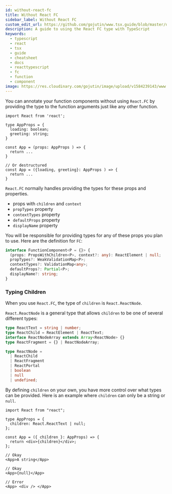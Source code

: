 ```yaml
---
id: without-react-fc
title: Without React FC
sidebar_label: Without React FC
custom_edit_url: https://github.com/gojutin/www.tsx.guide/blob/master/docs/function-components/without-react-fc.mdx
description: A guide to using the React FC type with TypeScript
keywords:
  - typescript
  - react
  - tsx
  - guide
  - cheatsheet
  - docs
  - reacttypescript
  - fc
  - function
  - component
image: https://res.cloudinary.com/gojutin/image/upload/v1584239143/www.tsx.guide/tsx-guide-logo.png
---
```


You can annotate your function components without using `React.FC` by providing the type to the function arguments just like any other function.

```tsx {8,13}
import React from 'react';

type AppProps = {
  loading: boolean;
  greeting: string;
}

const App = (props: AppProps ) => {
  return ...
}

// Or destructured
const App = ({loading, greeting}: AppProps ) => {
  return ...
}
```

`React.FC` normally handles providing the types for these props and properties.

- props with `children` and `context`
- `propTypes` property
- `contextTypes` property
- `defaultProps` property
- `displayName` property

You will be responsible for providing types for any of these props you plan to use. Here are the definition for `FC`:

```typescript
interface FunctionComponent<P = {}> {
  (props: PropsWithChildren<P>, context?: any): ReactElement | null;
  propTypes?: WeakValidationMap<P>;
  contextTypes?: ValidationMap<any>;
  defaultProps?: Partial<P>;
  displayName?: string;
}
```

### Typing Children

When you use `React.FC`, the type of `children` is `React.ReactNode`.

`React.ReactNode` is a general type that allows `children` to be one of several different types:

```ts
type ReactText = string | number;
type ReactChild = ReactElement | ReactText;
interface ReactNodeArray extends Array<ReactNode> {}
type ReactFragment = {} | ReactNodeArray;

type ReactNode =
  | ReactChild
  | ReactFragment
  | ReactPortal
  | boolean
  | null
  | undefined;
```

By defining `children` on your own, you have more control over what types can be provided. Here is an example where `children` can only be a string or `null`.

```tsx {4,7}
import React from "react";

type AppProps = {
  children: React.ReactText | null;
};

const App = ({ children }: AppProps) => {
  return <div>{children}</div>;
};
```

```tsx
// Okay
<App>A string</App>

// Okay
<App>{null}</App>

// Error
<App> <div /> </App>
```

